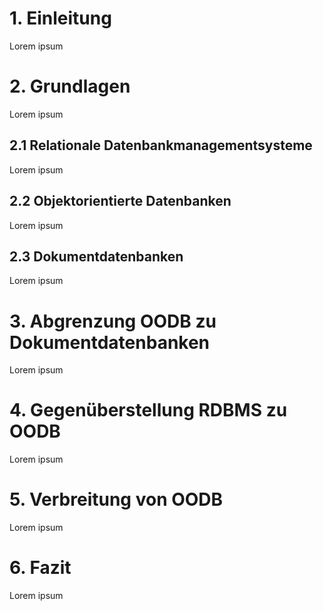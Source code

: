 # 1. Einleitung
Lorem ipsum

# 2. Grundlagen
Lorem ipsum

## 2.1 Relationale Datenbankmanagementsysteme
Lorem ipsum

## 2.2 Objektorientierte Datenbanken
Lorem ipsum

## 2.3 Dokumentdatenbanken
Lorem ipsum

# 3. Abgrenzung OODB zu Dokumentdatenbanken
Lorem ipsum

# 4. Gegenüberstellung RDBMS zu OODB
Lorem ipsum

# 5. Verbreitung von OODB
Lorem ipsum

# 6. Fazit
Lorem ipsum
